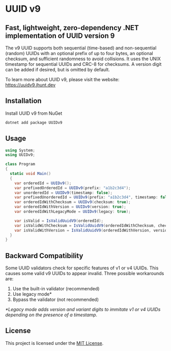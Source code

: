 # UUID v9

## Fast, lightweight, zero-dependency .NET implementation of UUID version 9

The v9 UUID supports both sequential (time-based) and non-sequential (random) UUIDs with an optional prefix of up to four bytes, an optional checksum, and sufficient randomness to avoid collisions. It uses the UNIX timestamp for sequential UUIDs and CRC-8 for checksums. A version digit can be added if desired, but is omitted by default.

To learn more about UUID v9, please visit the website: https://uuidv9.jhunt.dev

## Installation

Install UUID v9 from NuGet

```bash
dotnet add package UUIDv9
```

## Usage

```c#
using System;
using UUIDv9;

class Program
{
  static void Main()
  {
    var orderedId = UUIDv9();
    var prefixedOrderedId = UUIDv9(prefix: "a1b2c3d4");
    var unorderedId = UUIDv9(timestamp: false);
    var prefixedUnorderedId = UUIDv9(prefix: "a1b2c3d4", timestamp: false);
    var orderedIdWithChecksum = UUIDv9(checksum: true);
    var orderedIdWithVersion = UUIDv9(version: true);
    var orderedIdWithLegacyMode = UUIDv9(legacy: true);

    var isValid = IsValidUuidV9(orderedId);
    var isValidWithChecksum = IsValidUuidV9(orderedIdWithChecksum, checksum: true);
    var isValidWithVersion = IsValidUuidV9(orderedIdWithVersion, version: true);
  }
}

```

## Backward Compatibility

Some UUID validators check for specific features of v1 or v4 UUIDs. This causes some valid v9 UUIDs to appear invalid. Three possible workarounds are:

1) Use the built-in validator (recommended)
2) Use legacy mode*
3) Bypass the validator (not recommended)

_*Legacy mode adds version and variant digits to immitate v1 or v4 UUIDs depending on the presence of a timestamp._

## License

This project is licensed under the [MIT License](LICENSE).